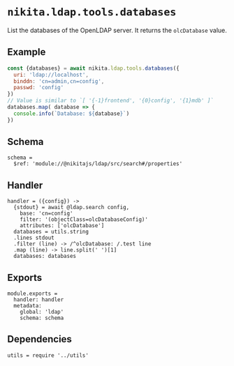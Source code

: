
# `nikita.ldap.tools.databases`

List the databases of the OpenLDAP server. It returns the `olcDatabase` value.

## Example

```js
const {databases} = await nikita.ldap.tools.databases({
  uri: 'ldap://localhost',
  binddn: 'cn=admin,cn=config',
  passwd: 'config'
})
// Value is similar to `[ '{-1}frontend', '{0}config', '{1}mdb' ]`
databases.map( database => {
  console.info(`Database: ${database}`)
})
```

## Schema

    schema =
      $ref: 'module://@nikitajs/ldap/src/search#/properties'

## Handler

    handler = ({config}) ->
      {stdout} = await @ldap.search config,
        base: 'cn=config'
        filter: '(objectClass=olcDatabaseConfig)'
        attributes: ['olcDatabase']
      databases = utils.string
      .lines stdout
      .filter (line) -> /^olcDatabase: /.test line
      .map (line) -> line.split(' ')[1]
      databases: databases

## Exports

    module.exports =
      handler: handler
      metadata:
        global: 'ldap'
        schema: schema

## Dependencies

    utils = require '../utils'
